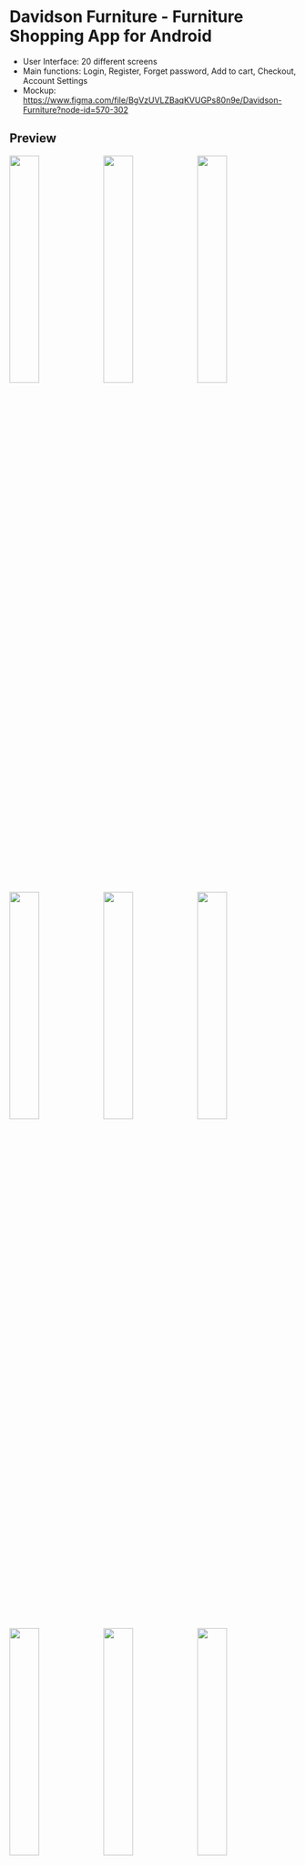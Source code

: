 # Davidson Furniture - Furniture Shopping App for Android

- User Interface: 20 different screens <br>
- Main functions: Login, Register, Forget password, Add to cart, Checkout, Account Settings
- Mockup: https://www.figma.com/file/BgVzUVLZBaqKVUGPs80n9e/Davidson-Furniture?node-id=570-302

## Preview

<p float="left">
  <img src="https://github.com/cdoge25/DavidsonFurnitureApp/blob/master/preview/1.%20splash.png" width="32%" />
  <img src="https://github.com/cdoge25/DavidsonFurnitureApp/blob/master/preview/2.%20intro.png" width="32%" /> 
  <img src="https://github.com/cdoge25/DavidsonFurnitureApp/blob/master/preview/3.%20login.png" width="32%" />
</p>
<br>
<p float="left">
  <img src="https://github.com/cdoge25/DavidsonFurnitureApp/blob/master/preview/4.%20home.png" width="32%" />
  <img src="https://github.com/cdoge25/DavidsonFurnitureApp/blob/master/preview/5.%20products.png" width="32%" /> 
  <img src="https://github.com/cdoge25/DavidsonFurnitureApp/blob/master/preview/6.%20details.png" width="32%" />
</p>
<br>
<p float="left">
  <img src="https://github.com/cdoge25/DavidsonFurnitureApp/blob/master/preview/7.%20cart.png" width="32%" />
  <img src="https://github.com/cdoge25/DavidsonFurnitureApp/blob/master/preview/8.%20orders.png" width="32%" /> 
  <img src="https://github.com/cdoge25/DavidsonFurnitureApp/blob/master/preview/9.%20account.png" width="32%"/>
</p>
